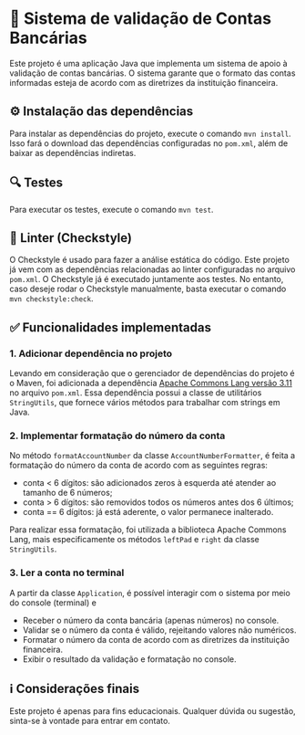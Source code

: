 # 🏦 Sistema de validação de Contas Bancárias
Este projeto é uma aplicação Java que implementa um sistema de apoio à validação de contas bancárias. O sistema garante que o formato das contas informadas esteja de acordo com as diretrizes da instituição financeira.

## ⚙️ Instalação das dependências
Para instalar as dependências do projeto, execute o comando `mvn install`. Isso fará o download das dependências configuradas no `pom.xml`, além de baixar as dependências indiretas.

## 🔍 Testes
Para executar os testes, execute o comando `mvn test`.

## 🧹 Linter (Checkstyle)
O Checkstyle é usado para fazer a análise estática do código. Este projeto já vem com as dependências relacionadas ao linter configuradas no arquivo `pom.xml`. O Checkstyle já é executado juntamente aos testes. No entanto, caso deseje rodar o Checkstyle manualmente, basta executar o comando `mvn checkstyle:check`.

## ✅ Funcionalidades implementadas
### 1. Adicionar dependência no projeto
Levando em consideração que o gerenciador de dependências do projeto é o Maven, foi adicionada a dependência [Apache Commons Lang versão 3.11](https://mvnrepository.com/artifact/org.apache.commons/commons-lang3) no arquivo `pom.xml`. Essa dependência possui a classe de utilitários `StringUtils`, que fornece vários métodos para trabalhar com strings em Java.

### 2. Implementar formatação do número da conta
No método `formatAccountNumber` da classe `AccountNumberFormatter`, é feita a formatação do número da conta de acordo com as seguintes regras:
- conta < 6 dígitos: são adicionados zeros à esquerda até atender ao tamanho de 6 números;
- conta > 6 dígitos: são removidos todos os números antes dos 6 últimos;
- conta == 6 dígitos: já está aderente, o valor permanece inalterado.

Para realizar essa formatação, foi utilizada a biblioteca Apache Commons Lang, mais especificamente os métodos `leftPad` e `right` da classe `StringUtils`.

### 3. Ler a conta no terminal
A partir da classe `Application`, é possível interagir com o sistema por meio do console (terminal) e
- Receber o número da conta bancária (apenas números) no console.
- Validar se o número da conta é válido, rejeitando valores não numéricos.
- Formatar o número da conta de acordo com as diretrizes da instituição financeira.
- Exibir o resultado da validação e formatação no console.

## ℹ️ Considerações finais
Este projeto é apenas para fins educacionais. Qualquer dúvida ou sugestão, sinta-se à vontade para entrar em contato.
